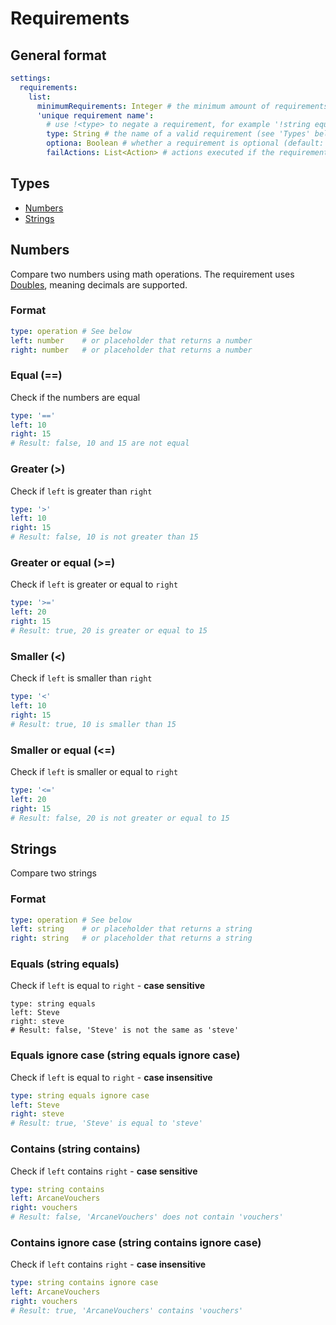 # Requirements

## General format

```yaml
settings:
  requirements:
    list:
      minimumRequirements: Integer # the minimum amount of requirements a player must pass (default: -1, all) (OPTIONAL)
      'unique requirement name':
        # use !<type> to negate a requirement, for example '!string equals'
        type: String # the name of a valid requirement (see 'Types' below) (REQUIRED)
        optiona: Boolean # whether a requirement is optional (default: false) (OPTIONAL)
        failActions: List<Action> # actions executed if the requirement fails (OPTIONAL)
```

## Types

* [Numbers](requirements.md#numbers)
* [Strings](requirements.md#strings)

## Numbers

Compare two numbers using math operations. The requirement uses [Doubles](https://docs.oracle.com/javase/9/docs/api/java/lang/Double.html), meaning decimals are supported.

### Format <a href="#numbers-format" id="numbers-format"></a>

```yaml
type: operation # See below
left: number    # or placeholder that returns a number
right: number   # or placeholder that returns a number
```

### Equal (==) <a href="#numbers-equal" id="numbers-equal"></a>

Check if the numbers are equal

```yaml
type: '=='
left: 10
right: 15
# Result: false, 10 and 15 are not equal
```

### Greater (>) <a href="#numbers-greater" id="numbers-greater"></a>

Check if `left` is greater than `right`

```yaml
type: '>'
left: 10
right: 15
# Result: false, 10 is not greater than 15
```

### Greater or equal (>=) <a href="#numbers-great_or_equal" id="numbers-great_or_equal"></a>

Check if `left` is greater or equal to `right`

```yaml
type: '>='
left: 20
right: 15
# Result: true, 20 is greater or equal to 15
```

### Smaller (<) <a href="#numbers-smaller" id="numbers-smaller"></a>

Check if `left` is smaller than `right`

```yaml
type: '<'
left: 10
right: 15
# Result: true, 10 is smaller than 15
```

### Smaller or equal (<=) <a href="#numbers-smaller_or_equal" id="numbers-smaller_or_equal"></a>

Check if `left` is smaller or equal to `right`

```yaml
type: '<='
left: 20
right: 15
# Result: false, 20 is not greater or equal to 15
```

## Strings <a href="#strings" id="strings"></a>

Compare two strings

### Format <a href="#strings-format" id="strings-format"></a>

```yaml
type: operation # See below
left: string    # or placeholder that returns a string
right: string   # or placeholder that returns a string
```

### Equals (string equals) <a href="#strings-equals" id="strings-equals"></a>

Check if `left` is equal to `right` - **case sensitive**

```
type: string equals
left: Steve
right: steve
# Result: false, 'Steve' is not the same as 'steve'
```

### Equals ignore case (string equals ignore case) <a href="#strings-equals_ignore_case" id="strings-equals_ignore_case"></a>

Check if `left` is equal to `right` - **case insensitive**

```yaml
type: string equals ignore case
left: Steve
right: steve
# Result: true, 'Steve' is equal to 'steve'
```

### Contains (string contains) <a href="#strings-contains" id="strings-contains"></a>

Check if `left` contains `right` - **case sensitive**

```yaml
type: string contains
left: ArcaneVouchers
right: vouchers
# Result: false, 'ArcaneVouchers' does not contain 'vouchers'
```

### Contains ignore case (string contains ignore case)

Check if `left` contains `right` - **case insensitive**

```yaml
type: string contains ignore case
left: ArcaneVouchers
right: vouchers
# Result: true, 'ArcaneVouchers' contains 'vouchers'
```

